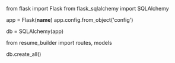 from flask import Flask
from flask_sqlalchemy import SQLAlchemy

app = Flask(__name__)
app.config.from_object('config')

db = SQLAlchemy(app)

from resume_builder import routes, models

db.create_all()

